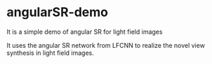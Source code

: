 # angularSR-demo
It is a simple demo of angular SR for light field images

It uses the angular SR network from  LFCNN to realize the novel view synthesis in light field images.
